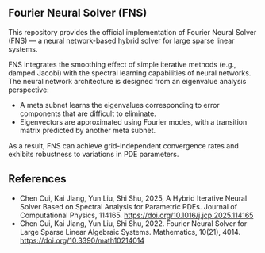 
## Fourier Neural Solver (FNS)

This repository provides the official implementation of Fourier Neural Solver (FNS) — a neural network-based hybrid solver for large sparse linear systems.

FNS integrates the smoothing effect of simple iterative methods (e.g., damped Jacobi) with the spectral learning capabilities of neural networks. The neural network architecture is designed from an eigenvalue analysis perspective:
- A meta subnet learns the eigenvalues corresponding to error components that are difficult to eliminate.
- Eigenvectors are approximated using Fourier modes, with a transition matrix predicted by another meta subnet.

As a result, FNS can achieve grid-independent convergence rates and exhibits robustness to variations in PDE parameters.

## References
- Chen Cui, Kai Jiang, Yun Liu, Shi Shu, 2025, A Hybrid Iterative Neural Solver Based on Spectral Analysis for Parametric PDEs. Journal of Computational Physics, 114165. https://doi.org/10.1016/j.jcp.2025.114165
- Chen Cui, Kai Jiang, Yun Liu, Shi Shu, 2022. Fourier Neural Solver for Large Sparse Linear Algebraic Systems. Mathematics, 10(21), 4014. https://doi.org/10.3390/math10214014


